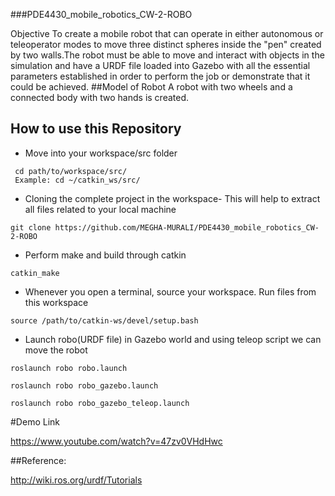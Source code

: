 ###PDE4430_mobile_robotics_CW-2-ROBO

Objective
To create a mobile robot that can operate in either autonomous or teleoperator modes to move three distinct spheres inside the "pen" created by two walls.The robot must be able to move and interact with objects in the simulation and have a URDF file loaded into Gazebo with all the essential parameters established in order to perform the job or demonstrate that it could be achieved.
##Model of Robot
A robot with two wheels and a connected body with two hands is created.
## How to use this Repository
* Move into your workspace/src folder
```
 cd path/to/workspace/src/
 Example: cd ~/catkin_ws/src/
```

* Cloning the complete project in the workspace- This will help to extract all files related to your local machine
```
git clone https://github.com/MEGHA-MURALI/PDE4430_mobile_robotics_CW-2-ROBO
```

* Perform make and build through catkin
 ```
 catkin_make
 ```
 
 * Whenever you open a terminal, source your workspace. Run files from this workspace 
```
source /path/to/catkin-ws/devel/setup.bash
```

* Launch robo(URDF file) in Gazebo world and using teleop script we can move the robot
```
roslaunch robo robo.launch
```

```
roslaunch robo robo_gazebo.launch 
```
```
roslaunch robo robo_gazebo_teleop.launch 
```
#Demo Link

https://www.youtube.com/watch?v=47zv0VHdHwc

##Reference:

http://wiki.ros.org/urdf/Tutorials
